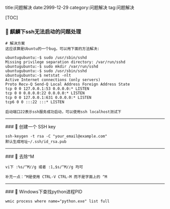 title:问题解决
date:2999-12-29
category:问题解决
tag:问题解决

[TOC]

###  麒麟下ssh无法启动的问题处理

```
# 解决方案
这应该算是Ubuntu的一个bug，可以用下面的方法解决:

ubuntugubuntu:-$ sudo /usr/sbin/sshd
Missing privilege separation directory: /var/run/sshd
ubuntugubuntu:-$ sudo mkdir /var/run/sshd
ubuntugubuntu:-$ sudo /usr/sbin/sshd
ubuntugubuntu:-$ netstat -nlt
Active Internet connections (only servers)
Proto Recv-Q Send-Q Local Address Foreign Address State
tcp 0 0 127.0.0.1:53 0.0.0.0:* LISTEN
tcp 0 0 0.0.0.0:22 0.0.0.0:* LISTEN
tcp 0 0 127.0.0.1:631 0.0.0.0:* LISTEN
tcp6 0 0 :::22 :::* LISTEN

启动端口22表示ssh服务成功启动，可以使用ssh localhost测试下
```
<hr />
###  创建一个 SSH key

```
ssh-keygen -t rsa -C "your_email@example.com"
默认生成地址~/.ssh/id_rsa.pub
```
<hr />
###  去除^M

```
vi下 :%s/^M//g 或者 :1,$s/^M//g 均可

补充一点：^M是使用 CTRL-V CTRL-M 而不是字面上的 ^M
```
<hr />
###  Windows下查找python进程PID

```
wmic process where name="python.exe" list full
```
